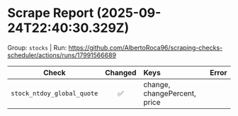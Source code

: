 # Scrape Report (2025-09-24T22:40:30.329Z)

Group: `stocks`  |  Run: https://github.com/AlbertoRoca96/scraping-checks-scheduler/actions/runs/17991566689

| Check | Changed | Keys | Error |
|---|:---:|:--|:--|
| `stock_ntdoy_global_quote` | ✅ | change, changePercent, price |  |
